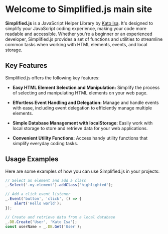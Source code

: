 # Welcome to Simplified.js main site

**Simplified.js** is a JavaScript Helper Library by [Kato Isa](https://katoisa256.netlify.app). It's designed to simplify your JavaScript coding experience, making your code more readable and accessible. Whether you're a beginner or an experienced developer, Simplified.js provides a set of functions and utilities to streamline common tasks when working with HTML elements, events, and local storage.

## Key Features

Simplified.js offers the following key features:

- **Easy HTML Element Selection and Manipulation:** Simplify the process of selecting and manipulating HTML elements on your web page.

- **Effortless Event Handling and Delegation:** Manage and handle events with ease, including event delegation to efficiently manage multiple elements.

- **Simple Database Management with localStorage:** Easily work with local storage to store and retrieve data for your web applications.

- **Convenient Utility Functions:** Access handy utility functions that simplify everyday coding tasks.

## Usage Examples

Here are some examples of how you can use Simplified.js in your projects:

```javascript
// Select an element and add a class
_.Select('.my-element').addClass('highlighted');

// Add a click event listener
_.Event('button', 'click', () => {
    alert('Hello world');
});

// Create and retrieve data from a local database
_.DB.Create('User', 'Kato Isa');
const userName = _.DB.Get('User');
